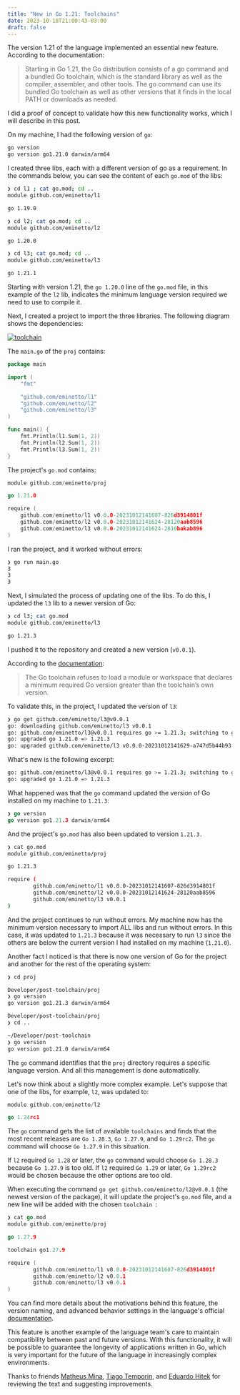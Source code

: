 ```yaml
---
title: "New in Go 1.21: Toolchains"
date: 2023-10-18T21:00:43-03:00
draft: false
---
```

The version 1.21 of the language implemented an essential new feature. According to the documentation:

> Starting in Go 1.21, the Go distribution consists of a go command and a bundled Go toolchain, which is the standard library as well as the compiler, assembler, and other tools. The go command can use its bundled Go toolchain as well as other versions that it finds in the local PATH or downloads as needed.

I did a proof of concept to validate how this new functionality works, which I will describe in this post.

On my machine, I had the following version of `go`:

```bash
go version
go version go1.21.0 darwin/arm64
```

I created three libs, each with a different version of go as a requirement. In the commands below, you can see the content of each `go.mod` of the libs:

```bash
❯ cd l1 ; cat go.mod; cd ..
module github.com/eminetto/l1

go 1.19.0

❯ cd l2; cat go.mod; cd ..
module github.com/eminetto/l2

go 1.20.0

❯ cd l3; cat go.mod; cd ..
module github.com/eminetto/l3

go 1.21.1
```

Starting with version 1.21, the `go 1.20.0` line of the `go.mod` file, in this example of the `l2` lib, indicates the minimum language version required we need to use to compile it.

Next, I created a project to import the three libraries. The following diagram shows the dependencies:

[![toolchain](/images/posts/toolchain.png)](/images/posts/toolchain.png)

The `main.go` of the `proj` contains:


```go
package main

import (
	"fmt"

	"github.com/eminetto/l1"
	"github.com/eminetto/l2"
	"github.com/eminetto/l3"
)

func main() {
	fmt.Println(l1.Sum(1, 2))
	fmt.Println(l2.Sum(1, 2))
	fmt.Println(l3.Sum(1, 2))
}
```

The project's `go.mod` contains:

```go
module github.com/eminetto/proj

go 1.21.0

require (
	github.com/eminetto/l1 v0.0.0-20231012141607-826d3914801f
	github.com/eminetto/l2 v0.0.0-20231012141624-28120aab8596
	github.com/eminetto/l3 v0.0.0-20231012141624-2810bakab896
)
```

I ran the project, and it worked without errors:

```bash
❯ go run main.go
3
3
3
```

Next, I simulated the process of updating one of the libs.
To do this, I updated the `l3` lib to a newer version of Go:


```bash
❯ cd l3; cat go.mod
module github.com/eminetto/l3

go 1.21.3
```

I pushed it to the repository and created a new version (`v0.0.1`).  

According to the [documentation](https://tip.golang.org/doc/toolchain):

> The Go toolchain refuses to load a module or workspace that declares a minimum required Go version greater than the toolchain’s own version.

To validate this, in the project, I updated the version of `l3`:

```bash
❯ go get github.com/eminetto/l3@v0.0.1
go: downloading github.com/eminetto/l3 v0.0.1
go: github.com/eminetto/l3@v0.0.1 requires go >= 1.21.3; switching to go1.21.3
go: upgraded go 1.21.0 => 1.21.3
go: upgraded github.com/eminetto/l3 v0.0.0-20231012141629-a747d5b44b93 => v0.0.1
```

What's new is the following excerpt:

```bash
go: github.com/eminetto/l3@v0.0.1 requires go >= 1.21.3; switching to go1.21.3
go: upgraded go 1.21.0 => 1.21.3

```

What happened was that the `go` command updated the version of Go installed on my machine to `1.21.3`:

```go
❯ go version
go version go1.21.3 darwin/arm64
```

And the project's `go.mod` has also been updated to version `1.21.3.`

```bash
❯ cat go.mod 
module github.com/eminetto/proj

go 1.21.3

require (
        github.com/eminetto/l1 v0.0.0-20231012141607-826d3914801f
        github.com/eminetto/l2 v0.0.0-20231012141624-28120aab8596
        github.com/eminetto/l3 v0.0.1
)
```

And the project continues to run without errors. My machine now has the minimum version necessary to import ALL libs and run without errors. In this case, it was updated to `1.21.3` because it was necessary to run `l3` since the others are below the current version I had installed on my machine (`1.21.0`). 

Another fact I noticed is that there is now one version of Go for the project and another for the rest of the operating system:

```bash
❯ cd proj

Developer/post-toolchain/proj
❯ go version
go version go1.21.3 darwin/arm64

Developer/post-toolchain/proj
❯ cd ..

~/Developer/post-toolchain
❯ go version
go version go1.21.0 darwin/arm64
```

The `go` command identifies that the `proj` directory requires a specific language version. And all this management is done automatically.

Let's now think about a slightly more complex example. Let's suppose that one of the libs, for example, `l2`, was updated to:


```go
module github.com/eminetto/l2

go 1.24rc1
```


The `go` command gets the list of available `toolchains` and finds that the most recent releases are `Go 1.28.3`, `Go 1.27.9`, and `Go 1.29rc2`. The `go` command will choose `Go 1.27.9` in this situation.

If `l2` required `Go 1.28` or later, the `go` command would choose `Go 1.28.3` because `Go 1.27.9` is too old. If `l2` required `Go 1.29` or later, `Go 1.29rc2` would be chosen because the other options are too old.

When executing the command `go get github.com/eminetto/l2@v0.0.1` (the newest version of the package), it will update the project's `go.mod` file, and a new line will be added with the chosen `toolchain `:


```go
❯ cat go.mod 
module github.com/eminetto/proj

go 1.27.9

toolchain go1.27.9

require (
        github.com/eminetto/l1 v0.0.0-20231012141607-826d3914801f
        github.com/eminetto/l2 v0.0.1
        github.com/eminetto/l3 v0.0.1
)

```


You can find more details about the motivations behind this feature, the version naming, and advanced behavior settings in the language's official [documentation](https://tip.golang.org/doc/toolchain).

This feature is another example of the language team's care to maintain compatibility between past and future versions. With this functionality, it will be possible to guarantee the longevity of applications written in Go, which is very important for the future of the language in increasingly complex environments.

Thanks to friends [Matheus Mina](https://www.mfbmina.dev/), [Tiago Temporin](https://aprendagolang.com.br/), and [Eduardo Hitek](http://eduardohitek.dev) for reviewing the text and suggesting improvements.